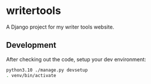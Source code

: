 # writertools

A Django project for my writer tools website.

## Development

After checking out the code, setup your dev environment:

```sh
python3.10 ./manage.py devsetup
. venv/bin/activate
```

